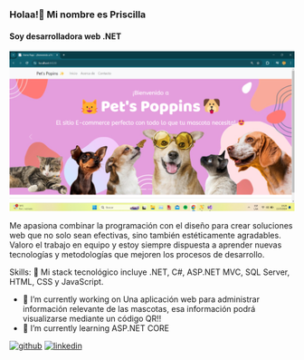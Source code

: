 ### Holaa!👋 Mi nombre es Priscilla
#### Soy desarrolladora web  .NET
![Soy desarrolladora web  .NET](https://github.com/Undefined2624/image/blob/main/popins.png)

Me apasiona combinar la programación con el diseño para crear soluciones web que no solo sean efectivas, sino también estéticamente agradables. Valoro el trabajo en equipo y estoy siempre dispuesta a aprender nuevas tecnologías y metodologías que mejoren los procesos de desarrollo.

Skills: 🌱 Mi stack tecnológico incluye .NET, C#, ASP.NET MVC, SQL Server, HTML, CSS y JavaScript.

- 🔭 I’m currently working on Una aplicación web para administrar información relevante de las mascotas, esa información podrá visualizarse mediante un código QR!! 
- 🌱 I’m currently learning ASP.NET CORE 


[<img src='https://cdn.jsdelivr.net/npm/simple-icons@3.0.1/icons/github.svg' alt='github' height='40'>](https://github.com/Undefined2624)  [<img src='https://cdn.jsdelivr.net/npm/simple-icons@3.0.1/icons/linkedin.svg' alt='linkedin' height='40'>](https://www.linkedin.com/in/PriscillaCabaasVega/)  

